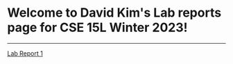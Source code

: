 # Welcome to David Kim's Lab reports page for CSE 15L Winter 2023!

---
[Lab Report 1](LabReport1.md)	